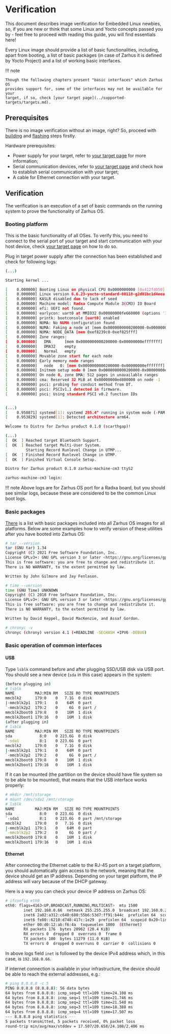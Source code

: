 # Verification

This document describes image verification for Embedded Linux newbies, so, if
you are new or think that some Linux and Yocto concepts passed you by - feel
free to proceed with reading this guide, you will find essentials here!

Every Linux image should provide a list of basic functionalities, including,
apart from booting, a list of basic packages (in case of Zarhus it is defined by
Yocto Project) and a list of working basic interfaces.

!!! note

    Though the following chapters present "basic interfaces" which Zarhus OS
    provides support for, some of the interfaces may not be available for your
    target, if so, check [your target page](../supported-targets/targets.md).

## Prerequisites

There is no image verification without an image, right? So, proceed with
[building](./building.md) and [flashing](./flashing.md) steps firstly.

Hardware prerequisites:

* Power supply for your target, refer to [your target
  page](../supported-targets/targets.md) for more information;
* Serial communication devices, refer to [your target
  page](../supported-targets/targets.md) and check how to establish serial
  communication with your target;
* A cable for Ethernet connection with your target.

## Verification

The verification is an execution of a set of basic commands on the running
system to prove the functionality of Zarhus OS.

### Booting platform

This is the basic functionality of all OSes. To verify this, you need to connect
to the serial port of your target and start communication with your host device,
check [your target page](../supported-targets/targets.md) on how to do so.

Plug in target power supply after the connection has been established and check
for following logs:

```bash
(...)

Starting kernel ...

[    0.000000] Booting Linux on physical CPU 0x0000000000 [0x412fd050]
[    0.000000] Linux version 6.6.23-yocto-standard-00118-g2d01bc1d4eea (oe-user@oe-host) (aarch64-zarhus-linux-gcc (G4
[    0.000000] KASLR disabled due to lack of seed
[    0.000000] Machine model: Radxa Compute Module 3(CM3) IO Board
[    0.000000] efi: UEFI not found.
[    0.000000] earlycon: uart0 at MMIO32 0x00000000fe660000 (options '1500000n8')
[    0.000000] printk: bootconsole [uart0] enabled
[    0.000000] NUMA: No NUMA configuration found
[    0.000000] NUMA: Faking a node at [mem 0x0000000000200000-0x00000000efffffff]
[    0.000000] NUMA: NODE_DATA [mem 0xef8239c0-0xef825fff]
[    0.000000] Zone ranges:
[    0.000000]   DMA      [mem 0x0000000000200000-0x00000000efffffff]
[    0.000000]   DMA32    empty
[    0.000000]   Normal   empty
[    0.000000] Movable zone start for each node
[    0.000000] Early memory node ranges
[    0.000000]   node   0: [mem 0x0000000000200000-0x00000000efffffff]
[    0.000000] Initmem setup node 0 [mem 0x0000000000200000-0x00000000efffffff]
[    0.000000] On node 0, zone DMA: 512 pages in unavailable ranges
[    0.000000] cma: Reserved 32 MiB at 0x00000000ed800000 on node -1
[    0.000000] psci: probing for conduit method from DT.
[    0.000000] psci: PSCIv1.1 detected in firmware.
[    0.000000] psci: Using standard PSCI v0.2 function IDs


(...)
[    0.950871] systemd[1]: systemd 255.4^ running in system mode (-PAM -AUDIT -SELINUX -APPARMOR +IMA -SMACK +SECCOMP)
[    0.953829] systemd[1]: Detected architecture arm64.

Welcome to Distro for Zarhus product 0.1.0 (scarthgap)!

(...)
[  OK  ] Reached target Bluetooth Support.
[  OK  ] Reached target Multi-User System.
         Starting Record Runlevel Change in UTMP...
[  OK  ] Finished Record Runlevel Change in UTMP.
[  OK  ] Finished Virtual Console Setup.

Distro for Zarhus product 0.1.0 zarhus-machine-cm3 ttyS2

zarhus-machine-cm3 login:
```

!!! note
    Above logs are for Zarhus OS port for a Radxa board, but you should see
    similar logs, because these are considered to be the common Linux boot logs.

### Basic packages

[There](https://git.yoctoproject.org/poky/tree/meta/recipes-extended/packagegroups/packagegroup-core-base-utils.bb?id=86ae0ef3da48790bd91763fccf32d11894c5b1f4)
is a list with basic packages included into all Zarhus OS images for all
platforms. Below are some examples how to verify version of these utilities
after you have booted into Zarhus OS:

```bash
# tar --version
tar (GNU tar) 1.34
Copyright (C) 2021 Free Software Foundation, Inc.
License GPLv3+: GNU GPL version 3 or later <https://gnu.org/licenses/gpl.html>.
This is free software: you are free to change and redistribute it.
There is NO WARRANTY, to the extent permitted by law.

Written by John Gilmore and Jay Fenlason.

# time --version
time (GNU Time) UNKNOWN
Copyright (C) 2018 Free Software Foundation, Inc.
License GPLv3+: GNU GPL version 3 or later <https://gnu.org/licenses/gpl.html>.
This is free software: you are free to change and redistribute it.
There is NO WARRANTY, to the extent permitted by law.

Written by David Keppel, David MacKenzie, and Assaf Gordon.

# chronyc -v
chronyc (chrony) version 4.1 (+READLINE -SECHASH +IPV6 -DEBUG)
```

### Basic operation of common interfaces

#### USB

Type `lsblk` command before and after plugging SSD/USB disk via USB port. You
should see a new device (`sda` in this case) appears in the system:

```bash
(before plugging in)
# lsblk
NAME         MAJ:MIN RM   SIZE RO TYPE MOUNTPOINTS
mmcblk2      179:0    0   7.1G  0 disk
|-mmcblk2p1  179:1    0    64M  0 part
`-mmcblk2p2  179:2    0     6G  0 part /
mmcblk2boot0 179:8    0    16M  1 disk
mmcblk2boot1 179:16   0    16M  1 disk
(after plugging in)
# lsblk
NAME         MAJ:MIN RM   SIZE RO TYPE MOUNTPOINTS
sda            8:0    0 223.6G  0 disk
`-sda1         8:1    0 223.6G  0 part
mmcblk2      179:0    0   7.1G  0 disk
|-mmcblk2p1  179:1    0    64M  0 part
`-mmcblk2p2  179:2    0     6G  0 part /
mmcblk2boot0 179:8    0    16M  1 disk
mmcblk2boot1 179:16   0    16M  1 disk
```

If it can be mounted (the partition on the device should have file system so to
be able to be mounted), that means that the USB interface works properly:

```bash
# mkdir /mnt/storage
# mount /dev/sda1 /mnt/storage
# lsblk
NAME         MAJ:MIN RM   SIZE RO TYPE MOUNTPOINTS
sda            8:0    0 223.6G  0 disk
`-sda1         8:1    0 223.6G  0 part /mnt/storage
mmcblk2      179:0    0   7.1G  0 disk
|-mmcblk2p1  179:1    0    64M  0 part
`-mmcblk2p2  179:2    0     6G  0 part /
mmcblk2boot0 179:8    0    16M  1 disk
mmcblk2boot1 179:16   0    16M  1 disk
```

#### Ethernet

After connecting the Ethernet cable to the RJ-45 port on a target platform,
you should automatically gain access to the network, meaning that the device
should get an IP address. Depending on your target platform, the IP address will
vary because of the DHCP gateway.

Here is a way you can check your device IP address on Zarhus OS:

```bash
# ifconfig eth0
eth0: flags=4163<UP,BROADCAST,RUNNING,MULTICAST>  mtu 1500
        inet 192.168.0.66  netmask 255.255.255.0  broadcast 192.168.0.255
        inet6 2a02:a312:c640:680:55b6:53d7:ff91:b44c  prefixlen 64  scopeid 0x0<global>
        inet6 fe80::6210:d748:417c:1e29  prefixlen 64  scopeid 0x20<link>
        ether 00:d0:12:ab:f6:4a  txqueuelen 1000  (Ethernet)
        RX packets 176  bytes 20962 (20.4 KiB)
        RX errors 0  dropped 0  overruns 0  frame 0
        TX packets 100  bytes 11279 (11.0 KiB)
        TX errors 0  dropped 0 overruns 0  carrier 0  collisions 0
```

In above logs field `inet` is followed by the device IPv4 address which, in this
case, is `192.168.0.66`.

If internet connection is available in your infrastructure, the device should be
able to reach the external addresses, e.g.:

```bash
# ping 8.8.8.8 -c 5
PING 8.8.8.8 (8.8.8.8): 56 data bytes
64 bytes from 8.8.8.8: icmp_seq=0 ttl=109 time=24.108 ms
64 bytes from 8.8.8.8: icmp_seq=1 ttl=109 time=21.746 ms
64 bytes from 8.8.8.8: icmp_seq=2 ttl=109 time=21.540 ms
64 bytes from 8.8.8.8: icmp_seq=3 ttl=109 time=18.388 ms
64 bytes from 8.8.8.8: icmp_seq=4 ttl=109 time=17.507 ms
--- 8.8.8.8 ping statistics ---
5 packets transmitted, 5 packets received, 0% packet loss
round-trip min/avg/max/stddev = 17.507/20.658/24.108/2.406 ms
```
